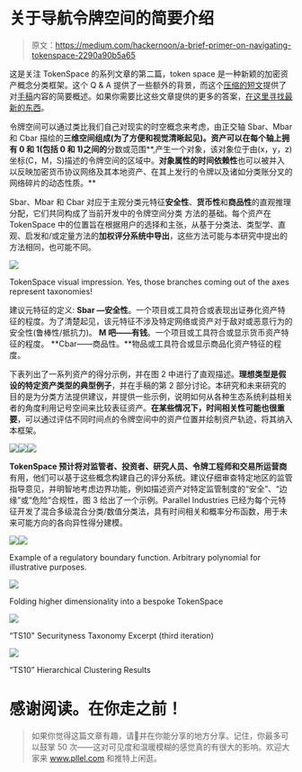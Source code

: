 # 关于导航令牌空间的简要介绍

> 原文：<https://medium.com/hackernoon/a-brief-primer-on-navigating-tokenspace-2290a90b5a65>

这是关注 TokenSpace 的系列文章的第二篇，token space 是一种新颖的加密资产概念分类框架。这个 Q & A 提供了一些额外的背景，而这个[压缩的短文](/@parallelind/tokenspace-in-a-nutshell-35f513c20237)提供了对[手稿](http://www.pllel.com/industries/tokenspace-manuscript-v1-0-released/)内容的简要概述。如果你需要比这些文章提供的更多的答案，[在这里寻找最新的东西](http://www.pllel.com/industries/tag/tokenspace/)。

令牌空间可以通过类比我们自己对现实的时空概念来考虑，由正交轴 Sbar、Mbar 和 Cbar 描绘的**三维空间组成(为了方便和视觉清晰起见)。资产可以在每个轴上拥有 0 和 1(包括 0 和 1)之间的**分数或范围**,产生一个对象，该对象位于由(x，y，z)坐标(C，M，S)描述的令牌空间的区域中。**对象属性的时间依赖性**也可以被并入以反映加密货币协议网络及其本地资产、在其上发行的令牌以及诸如分类账分叉的网络碎片的动态性质。**

Sbar、Mbar 和 Cbar 对应于主观分类元特征**安全性**、**货币性**和**商品性**的直观推理分配，它们共同构成了当前开发中的令牌空间分类
方法的基础。每个资产在 TokenSpace 中的位置旨在根据用户的选择和主张，从基于分类法、类型学、直观、启发和/或定量方法的**加权评分系统中导出**，这些方法可能与本研究中提出的方法相同，也可能不同。

![](img/87b0e5c9049191a846efed86465f1264.png)

TokenSpace visual impression. Yes, those branches coming out of the axes represent taxonomies!

建议元特征的定义:
**Sbar —安全性**。一个项目或工具符合或表现出证券化资产特征的程度。为了清楚起见，该元特征不涉及特定网络或资产对于敌对或恶意行为的安全性(鲁棒性/抵抗力)。
**M 吧——有钱**。一个项目或工具符合或显示货币资产特征的程度。
**Cbar——商品性。**物品或工具符合或显示商品化资产特征的程度。

下表列出了一系列资产的得分示例，并在图 2 中进行了直观描述。**理想类型是假设的特定资产类型的典型例子**，并在手稿的第 2 部分讨论。本研究和未来研究的目的是为分类方法提供建议，并提供一些示例，说明如何从各种生态系统利益相关者的角度利用记号空间来比较表征资产。**在某些情况下，时间相关性可能也很重要**，可以通过评估不同时间点的令牌空间中的资产位置并绘制资产轨迹，将其纳入本框架。

![](img/a93a79b4b97dca5f4c0d1c85244b172a.png)![](img/b05ed7484c34f04361d07e67c7bd9e30.png)![](img/a6cb63d1390c40a41989dd62c28ec413.png)

**TokenSpace 预计将对监管者、投资者、研究人员、令牌工程师和交易所运营商**有用，他们可以基于这些概念构建自己的评分系统。建议仔细审查特定地区的监管指导意见，并明智地考虑边界功能，例如描述资产对特定监管制度的“安全”、“边缘”或“危险”合规性，图 3 给出了一个示例。Parallel Industries 已经为每个元特征开发了混合多级混合分类/数值分类法，具有时间相关和概率分布函数，用于未来可能方向的各向异性得分建模。

![](img/ff0a1fe1ff633a7fc36528573b059f83.png)![](img/8dea8877c4fe6ac474640cc5ff91eac8.png)

Example of a regulatory boundary function. Arbitrary polynomial for illustrative purposes.

![](img/b95fc15984733748f5179666c28b447e.png)

Folding higher dimensionality into a bespoke TokenSpace

![](img/8d71bb622486f9c9dd8ef00dd961b018.png)

“TS10" Securityness Taxonomy Excerpt (third iteration)

![](img/021c06d133e836d25a2743b450e8641a.png)

“TS10” Hierarchical Clustering Results

# 感谢阅读。在你走之前！

> 如果你觉得这篇文章有趣，请👏并在你能分享的地方分享。记住，你最多可以鼓掌 50 次——这对可见度和温暖模糊的感觉真的有很大的影响。欢迎大家来 www.pllel.com 和推特上闲逛。
